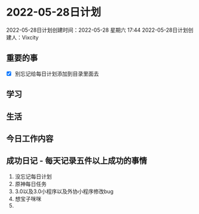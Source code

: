 # 2022-05-28日计划

2022-05-28日计划创建时间：2022-05-28 星期六  17:44
2022-05-28日计划创建人：Vixcity

## 重要的事
- [x] 别忘记给每日计划添加到目录里面去

## 学习

## 生活

## 今日工作内容

## 成功日记 - 每天记录五件以上成功的事情
1. 没忘记每日计划
2. 原神每日任务
3. 3.0以及3.0小程序以及外协小程序修改bug
4. 想宝子咪咪
5. 